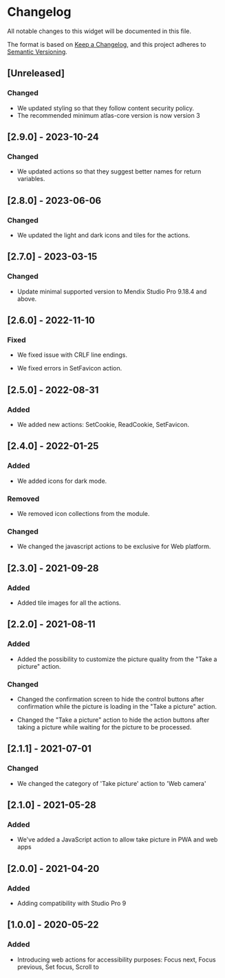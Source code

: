 # Changelog

All notable changes to this widget will be documented in this file.

The format is based on [Keep a Changelog](https://keepachangelog.com/en/1.0.0/), and this project adheres to [Semantic Versioning](https://semver.org/spec/v2.0.0.html).

## [Unreleased]

### Changed

-   We updated styling so that they follow content security policy.
-   The recommended minimum atlas-core version is now version 3

## [2.9.0] - 2023-10-24

### Changed

-   We updated actions so that they suggest better names for return variables.

## [2.8.0] - 2023-06-06

### Changed

-   We updated the light and dark icons and tiles for the actions.

## [2.7.0] - 2023-03-15

### Changed

-   Update minimal supported version to Mendix Studio Pro 9.18.4 and above.

## [2.6.0] - 2022-11-10

### Fixed

-   We fixed issue with CRLF line endings.

-   We fixed errors in SetFavicon action.

## [2.5.0] - 2022-08-31

### Added

-   We added new actions: SetCookie, ReadCookie, SetFavicon.

## [2.4.0] - 2022-01-25

### Added

-   We added icons for dark mode.

### Removed

-   We removed icon collections from the module.

### Changed

-   We changed the javascript actions to be exclusive for Web platform.

## [2.3.0] - 2021-09-28

### Added

-   Added tile images for all the actions.

## [2.2.0] - 2021-08-11

### Added

-   Added the possibility to customize the picture quality from the "Take a picture" action.

### Changed

-   Changed the confirmation screen to hide the control buttons after confirmation while the picture is loading in the "Take a picture" action.

-   Changed the "Take a picture" action to hide the action buttons after taking a picture while waiting for the picture to be processed.

## [2.1.1] - 2021-07-01

### Changed

-   We changed the category of 'Take picture' action to 'Web camera'

## [2.1.0] - 2021-05-28

### Added

-   We've added a JavaScript action to allow take picture in PWA and web apps

## [2.0.0] - 2021-04-20

### Added

-   Adding compatibility with Studio Pro 9

## [1.0.0] - 2020-05-22

### Added

-   Introducing web actions for accessibility purposes: Focus next, Focus previous, Set focus, Scroll to
